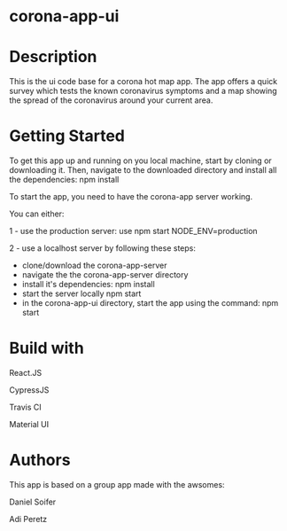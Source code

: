 # corona-app-ui

# Description
This is the ui code base for a corona hot map app.
The app offers a quick survey which tests the known coronavirus symptoms and a map showing the spread of the coronavirus around your current area.

# Getting Started
To get this app up and running on you local machine, start by cloning or downloading it.
Then, navigate to the downloaded directory and install all the dependencies: 
npm install 

To start the app, you need to have the corona-app server working.

You can either:

1 - use the production server: use npm start NODE_ENV=production 

2 - use a localhost server by following these steps: 
   - clone/download the corona-app-server 
   - navigate the the corona-app-server directory
   - install it's dependencies: npm install
   - start the server locally npm start
   - in the corona-app-ui directory, start the app using the command: npm start
   
# Build with 

React.JS 

CypressJS

Travis CI

Material UI

# Authors
This app is based on a group app made with the awsomes:

Daniel Soifer

Adi Peretz

   
  
